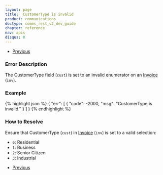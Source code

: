```yaml
---
layout: page
title:  CustomerType is invalid
product: communications
doctype: comms_rest_v2_dev_guide
chapter: reference
nav: apis
disqus: 0
---
```


<ul class="pager">
  <li class="previous"><a href="/communications/dev-guide_rest_v2/reference/calculate-tax-errors/"><i class="glyphicon glyphicon-chevron-left"></i>Previous</a></li>
</ul>

<h3>Error Description</h3>
The CustomerType field (<code>cust</code>) is set to an invalid enumerator on an <a class="dev-guide-link" href="/communications/dev-guide_rest_v2/reference/invoice/">Invoice</a> (<code>inv</code>).

<h3>Example</h3>
{% highlight json %}
{
  "err": [
    {
      "code": -2000,
      "msg": "CustomerType is invalid."
    }
  ]
}
{% endhighlight %}

<h3>How to Resolve</h3>
Ensure that CustomerType (<code>cust</code>) in <a class="dev-guide-link" href="/communications/dev-guide_rest_v2/reference/invoice/">Invoice</a> (<code>inv</code>) is set to a valid selection:
<ul class="dev-guide-list">
  <li><code>0</code>: Residential</li>
  <li><code>1</code>: Business</li>
  <li><code>2</code>: Senior Citizen</li>
  <li><code>3</code>: Industrial</li>
</ul>

<ul class="pager">
  <li class="previous"><a href="/communications/dev-guide_rest_v2/reference/calculate-tax-errors/"><i class="glyphicon glyphicon-chevron-left"></i>Previous</a></li>
</ul>